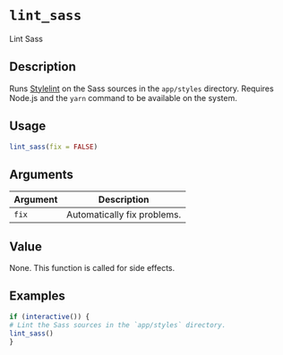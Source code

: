 # `lint_sass`

Lint Sass


## Description

Runs [Stylelint](https://stylelint.io/) on the Sass sources in the `app/styles` directory.
 Requires Node.js and the `yarn` command to be available on the system.


## Usage

```r
lint_sass(fix = FALSE)
```


## Arguments

Argument      |Description
------------- |----------------
`fix`     |     Automatically fix problems.


## Value

None. This function is called for side effects.


## Examples

```r
if (interactive()) {
# Lint the Sass sources in the `app/styles` directory.
lint_sass()
}
```


